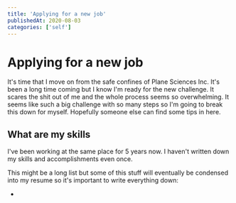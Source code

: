 ```yaml
---
title: 'Applying for a new job'
publishedAt: 2020-08-03
categories: ['self']
---
```


# Applying for a new job

It's time that I move on from the safe confines of Plane Sciences Inc. It's been a long time coming 
but I know I'm ready for the new challenge. It scares the shit out of me and the whole process
seems so overwhelming. It seems like such a big challenge with so many steps so I'm going to break
this down for myself. Hopefully someone else can find some tips in here.

## What are my skills

I've been working at the same place for 5 years now. I haven't written down my skills and accomplishments
even once.

This might be a long list but some of this stuff will eventually be condensed into my resume so it's important
to write everything down:

- 
